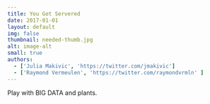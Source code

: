 ```yaml
---
title: You Got Servered
date: 2017-01-01
layout: default
img: false
thumbnail: needed-thumb.jpg
alt: image-alt
small: true
authors:
  - ['Julia Makivic', 'https://twitter.com/jmakivic']
  - ['Raymond Vermeulen', 'https://twitter.com/raymondvrmln' ]
---
```


Play with BIG DATA and plants.
